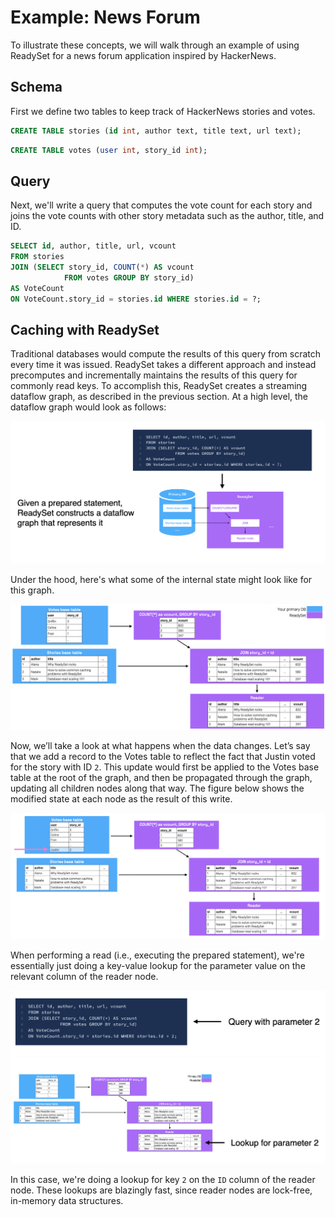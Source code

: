 # Example: News Forum

To illustrate these concepts, we will walk through an example of using ReadySet for a news forum application inspired by HackerNews.

## Schema

First we define two tables to keep track of HackerNews stories and votes.

```sql
CREATE TABLE stories (id int, author text, title text, url text);
```

```sql
CREATE TABLE votes (user int, story_id int);
```

## Query

Next, we'll write a query that computes the vote count for each story and joins the
vote counts with other story metadata such as the author, title, and ID.

```sql
SELECT id, author, title, url, vcount
FROM stories
JOIN (SELECT story_id, COUNT(*) AS vcount
            FROM votes GROUP BY story_id)
AS VoteCount
ON VoteCount.story_id = stories.id WHERE stories.id = ?;
```

## Caching with ReadySet

Traditional databases would compute the results of this query from scratch every time it was issued. ReadySet takes a
different approach and instead precomputes and incrementally maintains the results of this query for commonly read keys.
To accomplish this, ReadySet creates a streaming dataflow graph, as described in the previous section. At a high level, the
dataflow graph would look as follows:

![Vote Count](../assets/prepared-to-high-level.png)

Under the hood, here's what some of the internal state might look like for this graph.

![Vote Count Specific](../assets/votequeryspecific.png)

Now, we’ll take a look at what happens when the data changes. Let’s say that we add a record to the Votes table to
reflect the fact that Justin voted for the story with ID `2`. This update would first be applied to the Votes base table at
the root of the graph, and then be propagated through the graph, updating all children nodes along that way.
The figure below shows the modified state at each node as the result of this write.

![Write Prop](../assets/WriteProp.gif)

When performing a read (i.e., executing the prepared statement), we're essentially just doing a key-value lookup for the parameter
value on the relevant column of the reader node.

![prepread](../assets/executeread.png)
![prepread2](../assets/executeread2.png)

In this case, we're doing a lookup for key `2` on the `ID` column of the reader node. These lookups are blazingly fast, since reader
nodes are lock-free, in-memory data structures.
